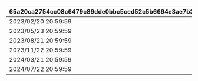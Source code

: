 |65a20ca2754cc08c6479c89dde0bbc5ced52c5b6694e3ae7b3b71f5a8883e46e|e73a70b6b50a1d7aec96f3e903991c4496bbe89561f4386576a41f8900a16aea|d1da1798c30ba35093b8a03c97333abc07f1dbb3e0a47591ed9902e375c6bc8e|95a507348d3a95dec92fbc3575314db148172b8a8318224f9f15440677e8022a|d4ad130c7d60be511ea7d5e3dd29cdd4c906db3dba54b493bdf068aa6ae88cb6|2fa7e2ff74bfa1392f87ef1c668986b4ff271191194693e4e2f20af1df4455e6|
| --- | --- | --- | --- | --- | --- |
|2023/02/20 20:59:59|74001999|2023/02/19 20:59:59|1001|2023/02/20 05:00:00|2023/02/15 15:00:00|
|2023/05/23 20:59:59|74001999|2023/05/22 20:59:59|1002|2023/05/23 05:00:00|2023/05/18 12:00:00|
|2023/08/21 20:59:59|74001999|2023/08/20 20:59:59|1003|2023/08/21 05:00:00|2023/08/16 12:00:00|
|2023/11/22 20:59:59|74001999|2023/11/21 20:59:59|1004|2023/11/22 05:00:00|2023/11/17 12:00:00|
|2024/03/21 20:59:59|74001999|2024/03/20 20:59:59|1005|2024/03/21 05:00:00|2024/03/16 12:00:00|
|2024/07/22 20:59:59|74001999|2024/07/21 20:59:59|1006|2024/07/22 05:00:00|2024/07/17 12:00:00|